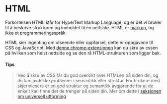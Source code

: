# HTML

Forkortelsen HTML står for HyperText Markup Language, og er det vi bruker til å
beskrive strukturen og innholdet til en nettside. HTML er [markup](https://en.wikipedia.org/wiki/Markup_language), og ikke et programmeringsspråk.

HTML sier ingenting om utseende eller oppførsel, dette er oppgavene til CSS og
JavaScript. Med
[denne chrome-extensionen](https://chrome.google.com/webstore/detail/web-developer/bfbameneiokkgbdmiekhjnmfkcnldhhm?hl=no)
kan du skru av cssen på hvilken som helst nettside og se den rå HTML-strukturen som ligger bak.

#### Tips
> Ved å skru av CSS får du god oversikt over HTMLen på siden din, og du kan
avdekke problemer i semantikk eller struktur. For brukere med skjermlesere er en
god struktur og semantikk avgjørende for at de enkelt kan finne det de trenger
på siden din. Mer om dette i
[seksjonen om universell utforming](/04-universell-utforming/cover.html)

